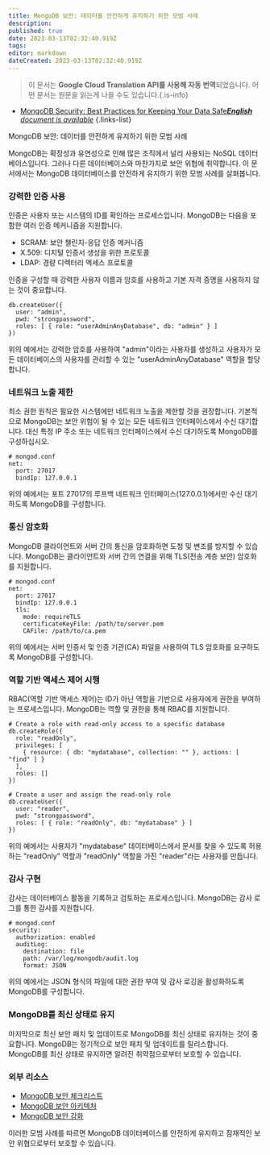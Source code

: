```yaml
---
title: MongoDB 보안: 데이터를 안전하게 유지하기 위한 모범 사례
description: 
published: true
date: 2023-03-13T02:32:40.919Z
tags: 
editor: markdown
dateCreated: 2023-03-13T02:32:40.919Z
---
```


> 이 문서는 **Google Cloud Translation API를 사용해 자동 번역**되었습니다.
어떤 문서는 원문을 읽는게 나을 수도 있습니다.{.is-info}



- [MongoDB Security: Best Practices for Keeping Your Data Safe***English** document is available*](/en/Knowledge-base/NoSQL/mongodb-security-best-practices-for-keeping-your-data-safe)
{.links-list}

MongoDB 보안: 데이터를 안전하게 유지하기 위한 모범 사례

MongoDB는 확장성과 유연성으로 인해 많은 조직에서 널리 사용되는 NoSQL 데이터베이스입니다. 그러나 다른 데이터베이스와 마찬가지로 보안 위협에 취약합니다. 이 문서에서는 MongoDB 데이터베이스를 안전하게 유지하기 위한 모범 사례를 살펴봅니다.

### 강력한 인증 사용

인증은 사용자 또는 시스템의 ID를 확인하는 프로세스입니다. MongoDB는 다음을 포함한 여러 인증 메커니즘을 지원합니다.

- SCRAM: 보안 챌린지-응답 인증 메커니즘
- X.509: 디지털 인증서 생성을 위한 프로토콜
- LDAP: 경량 디렉터리 액세스 프로토콜

인증을 구성할 때 강력한 사용자 이름과 암호를 사용하고 기본 자격 증명을 사용하지 않는 것이 중요합니다.

```{javascript}
db.createUser({
  user: "admin",
  pwd: "strongpassword",
  roles: [ { role: "userAdminAnyDatabase", db: "admin" } ]
})
```

위의 예에서는 강력한 암호를 사용하여 "admin"이라는 사용자를 생성하고 사용자가 모든 데이터베이스의 사용자를 관리할 수 있는 "userAdminAnyDatabase" 역할을 할당합니다.

### 네트워크 노출 제한

최소 권한 원칙은 필요한 시스템에만 네트워크 노출을 제한할 것을 권장합니다. 기본적으로 MongoDB는 보안 위험이 될 수 있는 모든 네트워크 인터페이스에서 수신 대기합니다. 대신 특정 IP 주소 또는 네트워크 인터페이스에서 수신 대기하도록 MongoDB를 구성하십시오.

```{javascript}
# mongod.conf
net:
  port: 27017
  bindIp: 127.0.0.1
```

위의 예에서는 포트 27017의 루프백 네트워크 인터페이스(127.0.0.1)에서만 수신 대기하도록 MongoDB를 구성합니다.

### 통신 암호화

MongoDB 클라이언트와 서버 간의 통신을 암호화하면 도청 및 변조를 방지할 수 있습니다. MongoDB는 클라이언트와 서버 간의 연결을 위해 TLS(전송 계층 보안) 암호화를 지원합니다.

```{javascript}
# mongod.conf
net:
  port: 27017
  bindIp: 127.0.0.1
  tls:
    mode: requireTLS
    certificateKeyFile: /path/to/server.pem
    CAFile: /path/to/ca.pem
```

위의 예에서는 서버 인증서 및 인증 기관(CA) 파일을 사용하여 TLS 암호화를 요구하도록 MongoDB를 구성합니다.

### 역할 기반 액세스 제어 시행

RBAC(역할 기반 액세스 제어)는 ID가 아닌 역할을 기반으로 사용자에게 권한을 부여하는 프로세스입니다. MongoDB는 역할 및 권한을 통해 RBAC를 지원합니다.

```{javascript}
# Create a role with read-only access to a specific database
db.createRole({
  role: "readOnly",
  privileges: [
    { resource: { db: "mydatabase", collection: "" }, actions: [ "find" ] }
  ],
  roles: []
})

# Create a user and assign the read-only role
db.createUser({
  user: "reader",
  pwd: "strongpassword",
  roles: [ { role: "readOnly", db: "mydatabase" } ]
})
```

위의 예에서는 사용자가 "mydatabase" 데이터베이스에서 문서를 찾을 수 있도록 허용하는 "readOnly" 역할과 "readOnly" 역할을 가진 "reader"라는 사용자를 만듭니다.

### 감사 구현

감사는 데이터베이스 활동을 기록하고 검토하는 프로세스입니다. MongoDB는 감사 로그를 통한 감사를 지원합니다.

```{javascript}
# mongod.conf
security:
  authorization: enabled
  auditLog:
    destination: file
    path: /var/log/mongodb/audit.log
    format: JSON
```

위의 예에서는 JSON 형식의 파일에 대한 권한 부여 및 감사 로깅을 활성화하도록 MongoDB를 구성합니다.

### MongoDB를 최신 상태로 유지

마지막으로 최신 보안 패치 및 업데이트로 MongoDB를 최신 상태로 유지하는 것이 중요합니다. MongoDB는 정기적으로 보안 패치 및 업데이트를 릴리스합니다. MongoDB를 최신 상태로 유지하면 알려진 취약점으로부터 보호할 수 있습니다.

### 외부 리소스

- [MongoDB 보안 체크리스트](https://docs.mongodb.com/manual/administration/security-checklist/)
- [MongoDB 보안 아키텍처](https://www.mongodb.com/security/architecture)
- [MongoDB 보안 강화](https://www.virtuesecurity.com/hardening-mongodb-security/)

이러한 모범 사례를 따르면 MongoDB 데이터베이스를 안전하게 유지하고 잠재적인 보안 위협으로부터 보호할 수 있습니다.